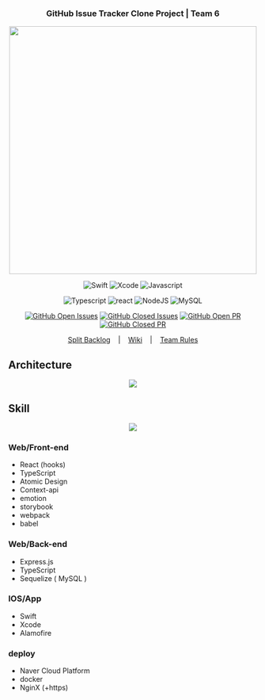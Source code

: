 <center><h3 align="center">GitHub Issue Tracker Clone Project | Team 6</h3></center>

<div align="center">
<img src="https://i.imgur.com/aJLQeaR.png" width="500"/>
</div>

<div align="center">

![Swift](https://img.shields.io/badge/swift-v5.1-orange?logo=swift) ![Xcode](https://img.shields.io/badge/xcode-v12.1-blue?logo=xcode) ![Javascript](https://img.shields.io/badge/javascript-ES6+-yellow?logo=javascript)<br/>

![Typescript](https://img.shields.io/badge/typescript-4.0.5-blue?logo=typescript) ![react](https://img.shields.io/badge/react-16.13-1cf?logo=react) ![NodeJS](https://img.shields.io/badge/node.js-v12.18.3-green?logo=node.js) ![MySQL](https://img.shields.io/badge/mysql-v5.7.32-blue?logo=mysql)

</div>

<div align="center">

[![GitHub Open Issues](https://img.shields.io/github/issues-raw/boostcamp-2020/IssueTracker-06?color=green)](https://github.com/boostcamp-2020/IssueTracker-06/issues) [![GitHub Closed Issues](https://img.shields.io/github/issues-closed-raw/boostcamp-2020/IssueTracker-06?color=red)](https://github.com/boostcamp-2020/IssueTracker-06/issues) [![GitHub Open PR](https://img.shields.io/github/issues-pr-raw/boostcamp-2020/IssueTracker-06?color=green)](https://github.com/boostcamp-2020/IssueTracker-06/issues) [![GitHub Closed PR](https://img.shields.io/github/issues-pr-closed-raw/boostcamp-2020/IssueTracker-06?color=red)](https://github.com/boostcamp-2020/IssueTracker-06/issues)

[Split Backlog](https://docs.google.com/spreadsheets/d/1Lc_6DHLNzZgxQMI99T1LvaeCJdl8z8D6ak8qfG0_a0U/edit#gid=0) &nbsp;&nbsp; | &nbsp;&nbsp; [Wiki](https://github.com/boostcamp-2020/IssueTracker-06/wiki) &nbsp;&nbsp; | &nbsp;&nbsp; [Team Rules](https://github.com/boostcamp-2020/IssueTracker-06/wiki/%F0%9F%93%95-Team-Rule)

</div>

## Architecture

<div align="center">
    <img src="https://user-images.githubusercontent.com/49899406/99019966-e8766380-25a0-11eb-904b-36c08a2f722c.png"/>
</div>

## Skill

<div align="center">
    <img src="https://user-images.githubusercontent.com/49899406/99019976-edd3ae00-25a0-11eb-88c1-40f330f4777a.png"/>
</div>

### Web/Front-end

- React (hooks)
- TypeScript
- Atomic Design
- Context-api
- emotion
- storybook
- webpack
- babel

### Web/Back-end

- Express.js
- TypeScript
- Sequelize ( MySQL )

### IOS/App

- Swift
- Xcode
- Alamofire

### deploy

- Naver Cloud Platform
- docker
- NginX (+https)
